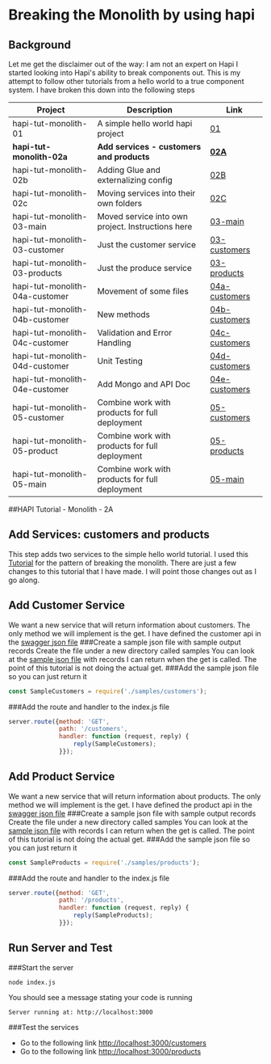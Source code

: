 # Breaking the Monolith by using hapi 
## Background
Let me get the disclaimer out of the way: I am not an expert on Hapi
I started looking into Hapi's ability to break components out.
This is my attempt to follow other tutorials from a hello world to a true component system.
I have broken this down into the following steps

| Project  | Description | Link |
|---|---|---|
|hapi-tut-monolith-01|A simple hello world hapi project| [01](https://github.com/quapaw/hapi-tut-monolith-01)|
|**hapi-tut-monolith-02a**|**Add services - customers and products**|**[02A](https://github.com/quapaw/hapi-tut-monolith-02a)**|
|hapi-tut-monolith-02b|Adding Glue and externalizing config| [02B](https://github.com/quapaw/hapi-tut-monolith-02b)|
|hapi-tut-monolith-02c|Moving services into their own folders|[02C](https://github.com/quapaw/hapi-tut-monolith-02c)|
|hapi-tut-monolith-03-main|Moved service into own project. Instructions here|[03-main](https://github.com/quapaw/hapi-tut-monolith-03-main)|
|hapi-tut-monolith-03-customer|Just the customer service| [03-customers](https://github.com/quapaw/hapi-tut-monolith-03-customers)|
|hapi-tut-monolith-03-products|Just the produce service|[03-products](https://github.com/quapaw/hapi-tut-monolith-03-products)|
|hapi-tut-monolith-04a-customer|Movement of some files| [04a-customers](https://github.com/quapaw/hapi-tut-monolith-04a-customers)|
|hapi-tut-monolith-04b-customer|New methods| [04b-customers](https://github.com/quapaw/hapi-tut-monolith-04b-customers)|
|hapi-tut-monolith-04c-customer|Validation and Error Handling|[04c-customers](https://github.com/quapaw/hapi-tut-monolith-04c-customers)|
|hapi-tut-monolith-04d-customer|Unit Testing|[04d-customers](https://github.com/quapaw/hapi-tut-monolith-04d-customers)|
|hapi-tut-monolith-04e-customer|Add Mongo and API Doc|[04e-customers](https://github.com/quapaw/hapi-tut-monolith-04e-customers)|
|hapi-tut-monolith-05-customer|Combine work with products for full deployment|[05-customers](https://github.com/quapaw/hapi-tut-monolith-05-customers)|
|hapi-tut-monolith-05-product|Combine work with products for full deployment|[05-products](https://github.com/quapaw/hapi-tut-monolith-05-product)|
|hapi-tut-monolith-05-main|Combine work with products for full deployment|[05-main](https://github.com/quapaw/hapi-tut-monolith-05-main)|


##HAPI Tutorial - Monolith - 2A
## Add Services: customers and products
This step adds two services to the simple hello world tutorial. 
I used this [Tutorial](https://medium.com/@dstevensio/manifests-plugins-and-schemas-organizing-your-hapi-application-68cf316730ef#.2nve7u2r0) for the pattern of breaking the monolith.
There are just a few changes to this tutorial that I have made.  I will point those changes out as I go along.

## Add Customer Service
We want a new service that will return information about customers.  The only method we will implement is the get.
I have defined the customer api in the [swagger json file](https://github.com/quapaw/hapi-tut-monolith-02a/blob/master/api-doc/customers.json)
###Create a sample json file with sample output records
Create the file under a new directory called samples
You can look at the [sample json file](https://github.com/quapaw/hapi-tut-monolith-02a/blob/master/samples/customers.json) with records I can return when the get is called.  The point of this tutorial is not doing the actual get.
###Add the sample json file so you can just return it
```javascript
const SampleCustomers = require('./samples/customers');
```
###Add the route and handler to the index.js file
```javascript
server.route({method: 'GET',
              path: '/customers',
              handler: function (request, reply) {
                  reply(SampleCustomers);
              }});
```

## Add Product Service
We want a new service that will return information about products.  The only method we will implement is the get.
I have defined the product api in the [swagger json file](https://github.com/quapaw/hapi-tut-monolith-02a/blob/master/api-doc/products.json)
###Create a sample json file with sample output records
Create the file under a new directory called samples
You can look at the [sample json file](https://github.com/quapaw/hapi-tut-monolith-02a/blob/master/samples/products.json) with records I can return when the get is called.  The point of this tutorial is not doing the actual get.
###Add the sample json file so you can just return it
```javascript
const SampleProducts = require('./samples/products');
```
###Add the route and handler to the index.js file
```javascript
server.route({method: 'GET',
              path: '/products',
              handler: function (request, reply) {
                  reply(SampleProducts);
              }});
```

## Run Server and Test
###Start the server
```
node index.js
```
You should see a message stating your code is running
```
Server running at: http://localhost:3000
```
###Test the services
* Go to the following link [http://localhost:3000/customers](http://localhost:3000/customers)
* Go to the following link [http://localhost:3000/products](http://localhost:3000/products)

